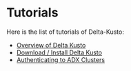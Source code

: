 #   Tutorials

Here is the list of tutorials of Delta-Kusto:

* [Overview of Delta Kusto](overview-tutorial.md)
* [Download / Install Delta Kusto](install-tutorial.md)
* [Authenticating to ADX Clusters](authentication-tutorial.md)